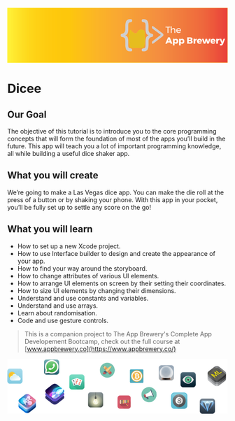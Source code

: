 
![App Brewery Banner](Documentation/AppBreweryBanner.png)

#  Dicee

## Our Goal

The objective of this tutorial is to introduce you to the core programming concepts that will form the foundation of most of the apps you’ll build in the future. This app will teach you a lot of important programming knowledge, all while building a useful dice shaker app.

## What you will create

We’re going to make a Las Vegas dice app. You can make the die roll at the press of a button or by shaking your phone. With this app in your pocket, you’ll be fully set up to settle any score on the go!

## What you will learn

* How to set up a new Xcode project.
* How to use Interface builder to design and create the appearance of your app.
* How to find your way around the storyboard.
* How to change attributes of various UI elements.
* How to arrange UI elements on screen by their setting their coordinates.
* How to size UI elements by changing their dimensions.
* Understand and use constants and variables.
* Understand and use arrays.
* Learn about randomisation.
* Code and use gesture controls.


>This is a companion project to The App Brewery's Complete App Developement Bootcamp, check out the full course at [www.appbrewery.co](https://www.appbrewery.co/)

![End Banner](Documentation/readme-end-banner.png)
